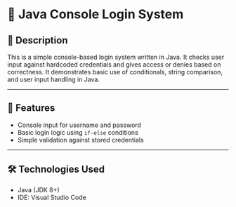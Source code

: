 # 🔐 Java Console Login System

## 📝 Description
This is a simple console-based login system written in Java. It checks user input against hardcoded credentials and gives access or denies based on correctness. It demonstrates basic use of conditionals, string comparison, and user input handling in Java.

---

## 🚀 Features
- Console input for username and password
- Basic login logic using `if-else` conditions
- Simple validation against stored credentials

---

## 🛠 Technologies Used
- Java (JDK 8+)
- IDE: Visual Studio Code

